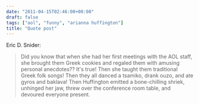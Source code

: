 ```yaml
---
date: "2011-04-15T02:46:00+00:00"
draft: false
tags: ["aol", "funny", "arianna huffington"]
title: "Quote post"
---
```

Eric D. Snider:

> Did you know that when she had her first meetings with the AOL staff, she brought them Greek cookies and regaled them with amusing personal anecdotes?? It's true! Then she taught them traditional Greek folk songs! Then they all danced a tsamiko, drank ouzo, and ate gyros and baklava! Then Huffington emitted a bone-chilling shriek, unhinged her jaw, threw over the conference room table, and devoured everyone present.
